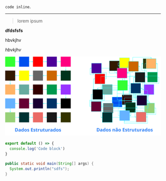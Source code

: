 `code inline`.

---

> lorem ipsum

**dfdsfsfs**

hbvkjhv

_hbvkjhv_

![sdfsdfs](/static/images/articles/estrutura-de-dados-java/dados-estruturados-x-nao-estruturados.png)


```js
export default () => {
  console.log('Code block')
}
```

```java
public static void main(String[] args) {
  System.out.println("sdfs");
}
```
